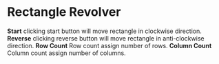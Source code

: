 # Rectangle Revolver
**Start**
 clicking start button will move rectangle in clockwise direction.
 **Reverse**
 clicking reverse button will move rectangle in anti-clockwise direction.
 **Row Count**
 Row count assign number of rows.
 **Column Count**
 Column count assign number of columns.